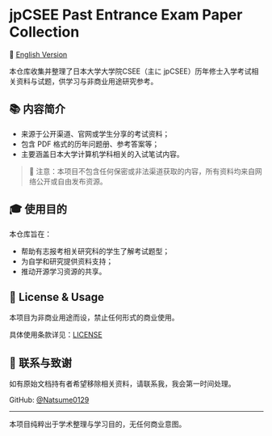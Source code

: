 # jpCSEE Past Entrance Exam Paper Collection

📘 [English Version](./README_en.md)

本仓库收集并整理了日本大学大学院CSEE（主に jpCSEE）历年修士入学考试相关资料与试题，供学习与非商业用途研究参考。

## 📚 内容简介

- 来源于公开渠道、官网或学生分享的考试资料；
- 包含 PDF 格式的历年问题册、参考答案等；
- 主要涵盖日本大学计算机学科相关的入试笔试内容。

> 📌 注意：本项目不包含任何保密或非法渠道获取的内容，所有资料均来自网络公开或自由发布资源。

## 🎓 使用目的

本仓库旨在：

- 帮助有志报考相关研究科的学生了解考试题型；
- 为自学和研究提供资料支持；
- 推动开源学习资源的共享。

## 🚫 License & Usage

本项目为非商业用途而设，禁止任何形式的商业使用。


具体使用条款详见：[LICENSE](./LICENSE)

## 🤝 联系与致谢

如有原始文档持有者希望移除相关资料，请联系我，我会第一时间处理。

GitHub: [@Natsume0129](https://github.com/Natsume0129)

---

本项目纯粹出于学术整理与学习目的，无任何商业意图。



